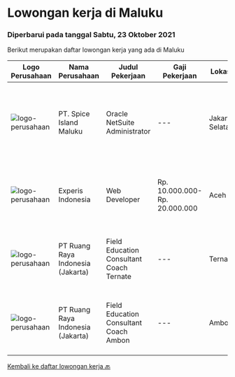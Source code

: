
  # Lowongan kerja di Maluku

  ### Diperbarui pada tanggal Sabtu, 23 Oktober 2021

  Berikut merupakan daftar lowongan kerja yang ada di Maluku

  |Logo Perusahaan | Nama Perusahaan | Judul Pekerjaan | Gaji Pekerjaan | Lokasi | Deskripsi | Tanggal diunggah | Pranala |
  | -------------- | --------------- | --------------- | --------- | --------- | -------------- | ------- | ----------- |
  |![logo-perusahaan](https://image-service-cdn.seek.com.au/ae749315d066dfdca09d144f833a6de1a94ea7fb/ee4dce1061f3f616224767ad58cb2fc751b8d2dc)|PT. Spice Island Maluku|Oracle NetSuite Administrator|---|Jakarta Selatan|Oracle NetSuite AdministratorDeskripsi PekerjaanPT. Spice Islands Maluku (PT. SIM), sebuah perusahaan perkebunan pisang abaka di Maluku membutuhkan...|Kamis, 14 Oktober 2021|https://www.jobstreet.co.id/id/job/oracle-netsuite-administrator-3642423?token=0~ff86204c-b5af-4e4a-9380-ff02e9d524d0&sectionRank=1&jobId=jobstreet-id-job-3642423|
|![logo-perusahaan](https://image-service-cdn.seek.com.au/314ed38ba58cf54b5555f434a5bf338661292eb7/ee4dce1061f3f616224767ad58cb2fc751b8d2dc)|Experis Indonesia|Web Developer|Rp. 10.000.000-Rp. 20.000.000|Aceh|On behalf of our client, we are looking for a Web Developer with these following details: Responsibilities: Website and software application...|Rabu, 06 Oktober 2021|https://www.jobstreet.co.id/id/job/web-developer-3649693?token=0~ff86204c-b5af-4e4a-9380-ff02e9d524d0&sectionRank=2&jobId=jobstreet-id-job-3649693|
|![logo-perusahaan](https://image-service-cdn.seek.com.au/7eee59ea5934120f389dd02961ddcb6b62946481/ee4dce1061f3f616224767ad58cb2fc751b8d2dc)|PT Ruang Raya Indonesia (Jakarta)|Field Education Consultant Coach Ternate|---|Ternate|Ruangguru is a tech-enabled education company that provides a one-stop learning experience for students to have better access to quality content and...|Sabtu, 16 Oktober 2021|https://www.jobstreet.co.id/id/job/field-education-consultant-coach-ternate-1029281368?token=0~ff86204c-b5af-4e4a-9380-ff02e9d524d0&sectionRank=3&jobId=jobstreet-id-job-1029281368|
|![logo-perusahaan](https://image-service-cdn.seek.com.au/7eee59ea5934120f389dd02961ddcb6b62946481/ee4dce1061f3f616224767ad58cb2fc751b8d2dc)|PT Ruang Raya Indonesia (Jakarta)|Field Education Consultant Coach Ambon|---|Ambon|Ruangguru is a tech-enabled education company that provides a one-stop learning experience for students to have better access to quality content and...|Sabtu, 16 Oktober 2021|https://www.jobstreet.co.id/id/job/field-education-consultant-coach-ambon-1029281363?token=0~ff86204c-b5af-4e4a-9380-ff02e9d524d0&sectionRank=4&jobId=jobstreet-id-job-1029281363|


  [Kembali ke daftar lowongan kerja 🔙](../README.md#daftar-lowongan-kerja)
  
